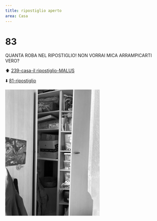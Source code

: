 ```yaml
---
title: ripostiglio aperto
area: Casa
---
```

# 83
QUANTA ROBA NEL RIPOSTIGLIO!
NON VORRAI MICA ARRAMPICARTI VERO?

⬆️ [239-casa-il ripostiglio-MALUS](239-casa-il%20ripostiglio-MALUS.md)

⬇️ [81-ripostiglio](81-ripostiglio.md)

![foto_80](../_assets/preview/foto_80.jpg)